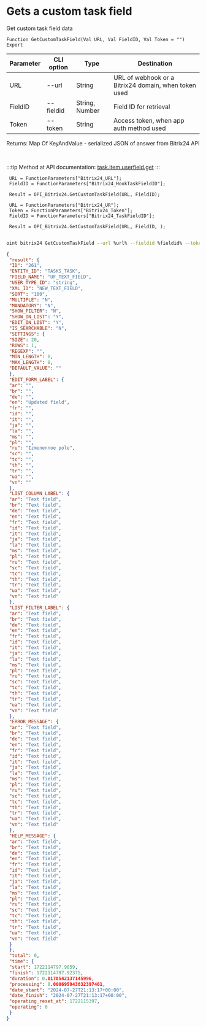 ﻿---
sidebar_position: 4
---

# Gets a custom task field
 Get custom task field data



`Function GetCustomTaskField(Val URL, Val FieldID, Val Token = "") Export`

 | Parameter | CLI option | Type | Destination |
 |-|-|-|-|
 | URL | --url | String | URL of webhook or a Bitrix24 domain, when token used |
 | FieldID | --fieldid | String, Number | Field ID for retrieval |
 | Token | --token | String | Access token, when app auth method used |

 
 Returns: Map Of KeyAndValue - serialized JSON of answer from Bitrix24 API

<br/>

:::tip
Method at API documentation: [task.item.userfield.get](https://dev.1c-bitrix.ru/rest_help/tasks/task/userfield/get.php)
:::
<br/>


```bsl title="Code example"
 URL = FunctionParameters["Bitrix24_URL"];
 FieldID = FunctionParameters["Bitrix24_HookTaskFieldID"];
 
 Result = OPI_Bitrix24.GetCustomTaskField(URL, FieldID);
 
 URL = FunctionParameters["Bitrix24_UR"];
 Token = FunctionParameters["Bitrix24_Token"];
 FieldID = FunctionParameters["Bitrix24_TaskFieldID"];
 
 Result = OPI_Bitrix24.GetCustomTaskField(URL, FieldID, );
```
	


```sh title="CLI command example"
 
oint bitrix24 GetCustomTaskField --url %url% --fieldid %fieldid% --token %token%

```

```json title="Result"
{
 "result": {
 "ID": "261",
 "ENTITY_ID": "TASKS_TASK",
 "FIELD_NAME": "UF_TEXT_FIELD",
 "USER_TYPE_ID": "string",
 "XML_ID": "NEW_TEXT_FIELD",
 "SORT": "100",
 "MULTIPLE": "N",
 "MANDATORY": "N",
 "SHOW_FILTER": "N",
 "SHOW_IN_LIST": "Y",
 "EDIT_IN_LIST": "Y",
 "IS_SEARCHABLE": "N",
 "SETTINGS": {
 "SIZE": 20,
 "ROWS": 1,
 "REGEXP": "",
 "MIN_LENGTH": 0,
 "MAX_LENGTH": 0,
 "DEFAULT_VALUE": ""
 },
 "EDIT_FORM_LABEL": {
 "ar": "",
 "br": "",
 "de": "",
 "en": "Updated field",
 "fr": "",
 "id": "",
 "it": "",
 "ja": "",
 "la": "",
 "ms": "",
 "pl": "",
 "ru": "Izmenennoe pole",
 "sc": "",
 "tc": "",
 "th": "",
 "tr": "",
 "ua": "",
 "vn": ""
 },
 "LIST_COLUMN_LABEL": {
 "ar": "Text field",
 "br": "Text field",
 "de": "Text field",
 "en": "Text field",
 "fr": "Text field",
 "id": "Text field",
 "it": "Text field",
 "ja": "Text field",
 "la": "Text field",
 "ms": "Text field",
 "pl": "Text field",
 "ru": "Text field",
 "sc": "Text field",
 "tc": "Text field",
 "th": "Text field",
 "tr": "Text field",
 "ua": "Text field",
 "vn": "Text field"
 },
 "LIST_FILTER_LABEL": {
 "ar": "Text field",
 "br": "Text field",
 "de": "Text field",
 "en": "Text field",
 "fr": "Text field",
 "id": "Text field",
 "it": "Text field",
 "ja": "Text field",
 "la": "Text field",
 "ms": "Text field",
 "pl": "Text field",
 "ru": "Text field",
 "sc": "Text field",
 "tc": "Text field",
 "th": "Text field",
 "tr": "Text field",
 "ua": "Text field",
 "vn": "Text field"
 },
 "ERROR_MESSAGE": {
 "ar": "Text field",
 "br": "Text field",
 "de": "Text field",
 "en": "Text field",
 "fr": "Text field",
 "id": "Text field",
 "it": "Text field",
 "ja": "Text field",
 "la": "Text field",
 "ms": "Text field",
 "pl": "Text field",
 "ru": "Text field",
 "sc": "Text field",
 "tc": "Text field",
 "th": "Text field",
 "tr": "Text field",
 "ua": "Text field",
 "vn": "Text field"
 },
 "HELP_MESSAGE": {
 "ar": "Text field",
 "br": "Text field",
 "de": "Text field",
 "en": "Text field",
 "fr": "Text field",
 "id": "Text field",
 "it": "Text field",
 "ja": "Text field",
 "la": "Text field",
 "ms": "Text field",
 "pl": "Text field",
 "ru": "Text field",
 "sc": "Text field",
 "tc": "Text field",
 "th": "Text field",
 "tr": "Text field",
 "ua": "Text field",
 "vn": "Text field"
 }
 },
 "total": 0,
 "time": {
 "start": 1722114797.9059,
 "finish": 1722114797.92375,
 "duration": 0.0178542137145996,
 "processing": 0.000695943832397461,
 "date_start": "2024-07-27T21:13:17+00:00",
 "date_finish": "2024-07-27T21:13:17+00:00",
 "operating_reset_at": 1722115397,
 "operating": 0
 }
}
```
